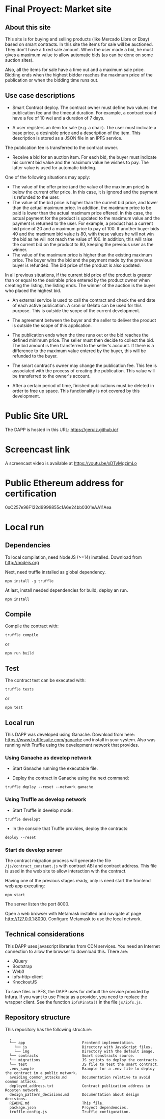 # Final Proyect: Market site

## About this site

This site is for buying and selling products (like Mercado Libre or Ebay) based on smart contracts. In this site the items for sale will be auctioned.  They don't have a fixed sale amount. When the user made a bid, he must gives a maximum value to allow automatic bids (as can be done on some auction sites).

Also, all the items for sale have a time out and a maximum sale price.  Bidding ends when the highest bidder reaches the maximum price of the publication or when the bidding time runs out.

## Use case descriptions

* Smart Contract deploy.  The contract owner must define two values:  the publication fee and the timeout duration.  For example, a contract could have a fee of 10 wei and a duration of 7 days.

* A user registers an item for sale (e.g. a chair).  The user must indicate a base price, a desirable price and a description of the item.  This description is stored as a JSON file in an IPFS service.

The publication fee is transferred to the contract owner.

+ Receive a bid for an auction item. For each bid, the buyer must indicate his current bid value and the maximum value he wishes to pay.  The latter value is used for automatic bidding.

One of the following situations may apply:
  * The value of the offer price (and the value of the maximum price) is below the current offer price.  In this case, it is ignored and the payment is refunded to the user.
  * The value of the bid price is higher than the current bid price, and lower than the actual maximum price. In addition, the maximum price to be paid is lower than the actual maximum price offered.  In this case, the actual payment for the product is updated to the maximum value and the payment is returned to the user. For example, a product has a current bid price of 20 and a maximum price to pay of 100. If another buyer bids 40 and the maximum bid value is 80, with these values he will not win the bid as he will not reach the value of 100. In addition, this will raise the current bid on the product to 80, keeping the previous user as the winner.
  * The value of the maximum price is higher than the existing maximum price.  The buyer wins the bid and the payment made by the previous buyer is refunded. The bid price of the product is also updated.

In all previous situations, if the current bid price of the product is greater than or equal to the desirable price entered by the product owner when creating the listing, the listing ends.  The winner of the auction is the buyer who placed the highest bid.

* An external service is used to call the contract and check the end date of each active publication.  A cron or Gelato can be used for this purpose. This is outside the scope of the current development.

* The agreement between the buyer and the seller to deliver the product is outside the scope of this application.

* The publication ends when the time runs out or the bid reaches the defined minimum price.  The seller must then decide to collect the bid. The bid amount is then transferred to the seller's account. If there is a difference to the maximum value entered by the buyer, this will be refunded to the buyer.

* The smart contract's owner may change the publication fee.  This fee is associated with the process of creating the publication.  This value will be transferred to the owner's account.

* After a certain period of time, finished publications must be deleted in order to free up space.  This functionality is not covered by this development.

# Public Site URL

The DAPP is hosted in this URL: https://geruiz.github.io/

# Screencast link

A screencast video is available at https://youtu.be/xDTyMqzimLo

# Public Ethereum address for certification

0xC257e96F122d9999855c1A6e24bb0301eAA11Aea

# Local run

## Dependencies

To local compilation, need NodeJS (>=14) installed.  Download from http://nodejs.org

Next, need truffle installed as global dependency.
```
npm install -g truffle
```

At last, install needed dependencies for build, deploy an run.
``` 
npm install
```

## Compile

Compile the contract with:
```
truffle compile
```
or
```
npm run build
```

## Test

The contract test can be executed with:
```
truffle tests
```
or
```
npm test
```

## Local run

This DAPP was developed using Ganache.  Download from here: https://www.trufflesuite.com/ganache and install in your system.
Also was running with Truffle using the development network that provides.

### Using Ganache as develop network

  + Start Ganache running the executable file.

  + Deploy the contract in Ganache using the next command:
  ```
  truffle deploy --reset --network ganache
  ```

### Using Truffle as develop network

  + Start Truffle in develop mode:
  ```
  truffle developt
  ```

  + In the console that Truffle provides, deploy the contracts:
  ```
  deploy --reset
  ```

### Start de develop server

The contract migration process will generate the file `/js/contract_constant.js` with contract ABI and contract address.
This file is used in the web site to allow interaction with the contract.

Having one of the previous stages ready, only is need start the frontend web app executing:

```
npm start
```

The server listen the port 8000.

Open a web browser with Metamask installed and navigate at page http://127.0.0.1:8000. Configure Metamask to use the local network.

## Technical considerations

This DAPP uses javascript libraries from CDN services.  You need an Internet connection to allow the browser to download this.
There are:
  - JQuery
  - Bootstrap
  - Web3
  - ipfs-http-client
  - KnockoutJS

To save files in IPFS, the DAPP uses for default the service provided by Infura.  If you want to use Pinata as a provider, you need to replace the wrapper client.  See the function `ipfsPinata()` in the file `js/ipfs.js`.

## Repository structure

This repository has the following structure: 
```
  .
  └── app                          Frontend implementation.
    └── js                         Directory with JavaScript files.
    └── img                        Directory with the default image.
  └── contracts                    Smart constracts source.
  └── migrations                   JS scripts to deploy the contracts.
  └── test                         JS file to test the smart contract.
  .env_sample                      Example for a .env file to deploy the contract in a public network.
  avoiding_common_attacks.md       Documentation relative to avoid common attacks.
  deployed_address.txt             Contract publication address in Ropsten network.
  design_pattern_decisions.md      Documentation about design decisions.
  README.md                        This file.
  package.json                     Proyect dependencies.
  truffle-config.js                Truffle configuration.

```

